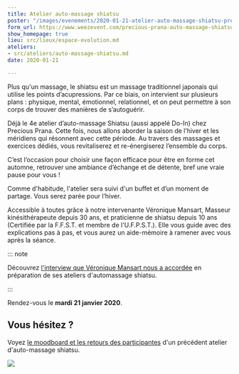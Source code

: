 ```yaml
---
title: Atelier auto-massage shiatsu
poster: "/images/evenements/2020-01-21-atelier-auto-massage-shiatsu-precious-prana.png"
form_url: https://www.weezevent.com/precious-prana-auto-massage-shiatsu-do-in
show_homepage: true
lieu: src/lieux/espace-evolution.md
ateliers:
- src/ateliers/auto-massage-shiatsu.md
date: 2020-01-21

---
```

Plus qu'un massage, le shiatsu est un massage traditionnel japonais qui utilise les points d’acupressions. Par ce biais, on intervient sur plusieurs plans : physique, mental, émotionnel, relationnel, et on peut permettre à son corps de trouver des manières de s’autoguérir.

Déjà le 4e atelier d’auto-massage Shiatsu (aussi appelé Do-In) chez Precious Prana. Cette fois, nous allons aborder la saison de l’hiver et les méridiens qui résonnent avec cette période. Au travers des massages et exercices dédiés, vous revitaliserez et re-énergiserez l’ensemble du corps.

C’est l’occasion pour choisir une façon efficace pour être en forme cet automne, retrouver une ambiance d’échange et de détente, bref une vraie pause pour vous !

Comme d'habitude, l'atelier sera suivi d'un buffet et d’un moment de partage. Vous serez parée pour l’hiver.

Accessible à toutes grâce à notre intervenante Véronique Mansart, Masseur kinésithérapeute depuis 30 ans, et praticienne de shiatsu depuis 10 ans (Certifiée par la F.F.S.T. et membre de l'U.F.P.S.T.). Elle vous guide avec des explications pas à pas, et vous aurez un aide-mémoire à ramener avec vous après la séance.

::: note

Découvrez [l'interview que Véronique Mansart nous a accordée](/interviews/veronique-mansart/) en préparation de ses ateliers d'automassage shiatsu.

:::

Rendez-vous le **mardi 21 janvier 2020**.

## Vous hésitez ?

Voyez [le moodboard et les retours des participantes](/evenements/2019/02/19/atelier-auto-massage-shiatsu/#le-moodboard-et-les-retours-des-participantes) d'un précédent atelier d'auto-massage shiatsu.

![](/images/illustrations/canva-brown-house-pixabay.jpg)